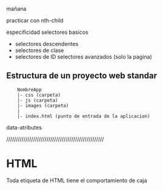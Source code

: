 mañana

practicar con nth-child

especificidad
selectores basicos
* selectores descendentes
* selectores de clase
* selectores de ID
selectores avanzados (solo la pagina)

## Estructura de un proyecto web standar

```
    NombreApp
    |- css (carpeta)
    |- js (carpeta)
    |- images (carpeta)
    |
    |- index.html (punto de entrada de la aplicacion)
```
data-atributes

///////////////////////////////////////////////////

# HTML

Toda etiqueta de  HTML tiene el comportamiento de caja